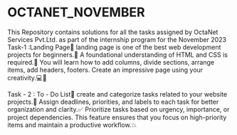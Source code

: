 # OCTANET_NOVEMBER
This Repository contains  solutions for all the tasks assigned by OctaNet Services Pvt.Ltd. as part of the internship program for the November 2023
Task-1 :Landing Page🚀
landing page is one of the best web development projects for beginners.🎉
A foundational understanding of HTML and CSS is required.📢
You will learn how to add columns, divide sections, arrange items, add headers, footers.
Create an impressive page using your creativity.💻🔗


Task - 2 : To - Do List📃
create and categorize tasks related to your website projects.🎉
Assign deadlines, priorities, and labels to each task for better organization and clarity.✅
Prioritize tasks based on urgency, importance, or project dependencies. This feature ensures that you focus on high-priority items and maintain a productive workflow.💥
